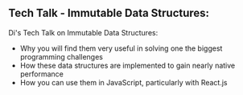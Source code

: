## Tech Talk - Immutable Data Structures:

Di's Tech Talk on Immutable Data Structures:
- Why you will find them very useful in solving one the biggest programming challenges
- How these data structures are implemented to gain nearly native performance
- How you can use them in JavaScript, particularly with React.js
